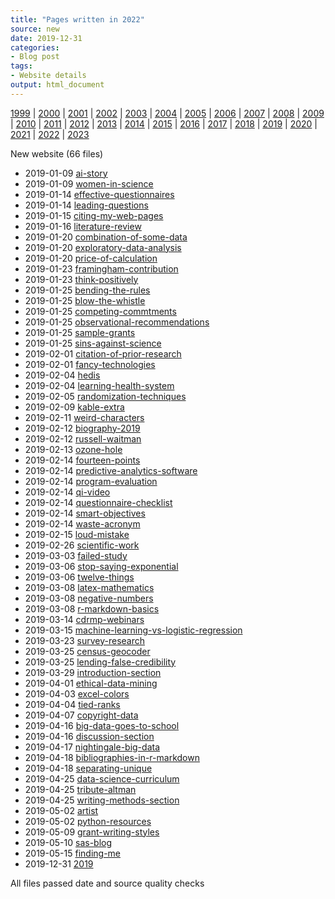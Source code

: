 ```yaml
---
title: "Pages written in 2022"
source: new
date: 2019-12-31
categories:
- Blog post
tags:
- Website details
output: html_document
---
```

 
[1999](http://new.pmean.com/1999/) | [2000](http://new.pmean.com/2000/) | [2001](http://new.pmean.com/2001/) | [2002](http://new.pmean.com/2002/) | [2003](http://new.pmean.com/2003/) | [2004](http://new.pmean.com/2004/) | [2005](http://new.pmean.com/2005/) | [2006](http://new.pmean.com/2006/) | [2007](http://new.pmean.com/2007/) | [2008](http://new.pmean.com/2008/) | [2009](http://new.pmean.com/2009/) | [2010](http://new.pmean.com/2010/) | [2011](http://new.pmean.com/2011/) | [2012](http://new.pmean.com/2012/) | [2013](http://new.pmean.com/2013/) | [2014](http://new.pmean.com/2014/) | [2015](http://new.pmean.com/2015/) | [2016](http://new.pmean.com/2016/) | [2017](http://new.pmean.com/2017/) | [2018](http://new.pmean.com/2018/) | [2019](http://new.pmean.com/2019/) | [2020](http://new.pmean.com/2020/) | [2021](http://new.pmean.com/2021/) | [2022](http://new.pmean.com/2022/) | [2023](http://new.pmean.com/2023/)
 
New website (66 files)
 
+ 2019-01-09 [ai-story](http://new.pmean.com/ai-story/)    
+ 2019-01-09 [women-in-science](http://new.pmean.com/women-in-science/)    
+ 2019-01-14 [effective-questionnaires](http://new.pmean.com/effective-questionnaires/)    
+ 2019-01-14 [leading-questions](http://new.pmean.com/leading-questions/)    
+ 2019-01-15 [citing-my-web-pages](http://new.pmean.com/citing-my-web-pages/)    
+ 2019-01-16 [literature-review](http://new.pmean.com/literature-review/)    
+ 2019-01-20 [combination-of-some-data](http://new.pmean.com/combination-of-some-data/)    
+ 2019-01-20 [exploratory-data-analysis](http://new.pmean.com/exploratory-data-analysis/)    
+ 2019-01-20 [price-of-calculation](http://new.pmean.com/price-of-calculation/)    
+ 2019-01-23 [framingham-contribution](http://new.pmean.com/framingham-contribution/)    
+ 2019-01-23 [think-positively](http://new.pmean.com/think-positively/)    
+ 2019-01-25 [bending-the-rules](http://new.pmean.com/bending-the-rules/)    
+ 2019-01-25 [blow-the-whistle](http://new.pmean.com/blow-the-whistle/)    
+ 2019-01-25 [competing-commtments](http://new.pmean.com/competing-commtments/)    
+ 2019-01-25 [observational-recommendations](http://new.pmean.com/observational-recommendations/)    
+ 2019-01-25 [sample-grants](http://new.pmean.com/sample-grants/)    
+ 2019-01-25 [sins-against-science](http://new.pmean.com/sins-against-science/)    
+ 2019-02-01 [citation-of-prior-research](http://new.pmean.com/citation-of-prior-research/)    
+ 2019-02-01 [fancy-technologies](http://new.pmean.com/fancy-technologies/)    
+ 2019-02-04 [hedis](http://new.pmean.com/hedis/)    
+ 2019-02-04 [learning-health-system](http://new.pmean.com/learning-health-system/)    
+ 2019-02-05 [randomization-techniques](http://new.pmean.com/randomization-techniques/)    
+ 2019-02-09 [kable-extra](http://new.pmean.com/kable-extra/)    
+ 2019-02-11 [weird-characters](http://new.pmean.com/weird-characters/)    
+ 2019-02-12 [biography-2019](http://new.pmean.com/biography-2019/)    
+ 2019-02-12 [russell-waitman](http://new.pmean.com/russell-waitman/)    
+ 2019-02-13 [ozone-hole](http://new.pmean.com/ozone-hole/)    
+ 2019-02-14 [fourteen-points](http://new.pmean.com/fourteen-points/)    
+ 2019-02-14 [predictive-analytics-software](http://new.pmean.com/predictive-analytics-software/)    
+ 2019-02-14 [program-evaluation](http://new.pmean.com/program-evaluation/)    
+ 2019-02-14 [qi-video](http://new.pmean.com/qi-video/)    
+ 2019-02-14 [questionnaire-checklist](http://new.pmean.com/questionnaire-checklist/)    
+ 2019-02-14 [smart-objectives](http://new.pmean.com/smart-objectives/)    
+ 2019-02-14 [waste-acronym](http://new.pmean.com/waste-acronym/)    
+ 2019-02-15 [loud-mistake](http://new.pmean.com/loud-mistake/)    
+ 2019-02-26 [scientific-work](http://new.pmean.com/scientific-work/)    
+ 2019-03-03 [failed-study](http://new.pmean.com/failed-study/)    
+ 2019-03-06 [stop-saying-exponential](http://new.pmean.com/stop-saying-exponential/)    
+ 2019-03-06 [twelve-things](http://new.pmean.com/twelve-things/)    
+ 2019-03-08 [latex-mathematics](http://new.pmean.com/latex-mathematics/)    
+ 2019-03-08 [negative-numbers](http://new.pmean.com/negative-numbers/)    
+ 2019-03-08 [r-markdown-basics](http://new.pmean.com/r-markdown-basics/)    
+ 2019-03-14 [cdrmp-webinars](http://new.pmean.com/cdrmp-webinars/)    
+ 2019-03-15 [machine-learning-vs-logistic-regression](http://new.pmean.com/machine-learning-vs-logistic-regression/)    
+ 2019-03-23 [survey-research](http://new.pmean.com/survey-research/)    
+ 2019-03-25 [census-geocoder](http://new.pmean.com/census-geocoder/)    
+ 2019-03-25 [lending-false-credibility](http://new.pmean.com/lending-false-credibility/)    
+ 2019-03-29 [introduction-section](http://new.pmean.com/introduction-section/)    
+ 2019-04-01 [ethical-data-mining](http://new.pmean.com/ethical-data-mining/)    
+ 2019-04-03 [excel-colors](http://new.pmean.com/excel-colors/)    
+ 2019-04-04 [tied-ranks](http://new.pmean.com/tied-ranks/)    
+ 2019-04-07 [copyright-data](http://new.pmean.com/copyright-data/)    
+ 2019-04-16 [big-data-goes-to-school](http://new.pmean.com/big-data-goes-to-school/)    
+ 2019-04-16 [discussion-section](http://new.pmean.com/discussion-section/)    
+ 2019-04-17 [nightingale-big-data](http://new.pmean.com/nightingale-big-data/)    
+ 2019-04-18 [bibliographies-in-r-markdown](http://new.pmean.com/bibliographies-in-r-markdown/)    
+ 2019-04-18 [separating-unique](http://new.pmean.com/separating-unique/)    
+ 2019-04-25 [data-science-curriculum](http://new.pmean.com/data-science-curriculum/)    
+ 2019-04-25 [tribute-altman](http://new.pmean.com/tribute-altman/)    
+ 2019-04-25 [writing-methods-section](http://new.pmean.com/writing-methods-section/)    
+ 2019-05-02 [artist](http://new.pmean.com/artist/)    
+ 2019-05-02 [python-resources](http://new.pmean.com/python-resources/)    
+ 2019-05-09 [grant-writing-styles](http://new.pmean.com/grant-writing-styles/)    
+ 2019-05-10 [sas-blog](http://new.pmean.com/sas-blog/)    
+ 2019-05-15 [finding-me](http://new.pmean.com/finding-me/)    
+ 2019-12-31 [2019](http://new.pmean.com/2019/)  
 
All files passed date and source quality checks
